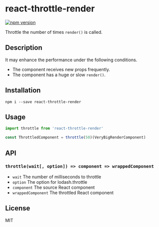 # react-throttle-render
[![npm version](https://badge.fury.io/js/react-throttle-render.svg)](https://badge.fury.io/js/react-throttle-render)  
  
Throttle the number of times `render()` is called.  

## Description
It may enhance the performance under the following conditions.
- The component receives new props frequently.
- The component has a huge or slow `render()`.

## Installation
`npm i --save react-throttle-render`

## Usage
```javascript
import throttle from 'react-throttle-render'

const ThrottledComponent = throttle(50)(VeryBigRenderComponent)
```

## API

### `throttle(wait[, option]) => component => wrappedComponent`
- `wait` The number of milliseconds to throttle
- `option` The option for lodash.throttle
- `component` The source React component
- `wrappedComponent` The throttled React component

## License
MIT
